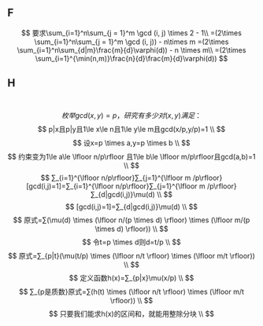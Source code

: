 ## F

$$
要求\sum_{i=1}^n\sum_{j = 1}^m \gcd (i, j) \times 2 - 1\\
=(2\times \sum_{i=1}^n\sum_{j = 1}^m \gcd (i, j)) - n\times m
=(2\times \sum_{i=1}^n\sum_{d|m}\frac{m}{d}\varphi(d)) - n \times m\\
=(2\times \sum_{i=1}^{\min(n,m)}\frac{n}{d}\frac{m}{d}\varphi(d))
$$

## H

​$$
枚举gcd(x,y)=p，研究有多少对(x,y)满足：
$$
$$
p|x且p|y且1\le x\le n且1\le y\le m且gcd(x/p,y/p)=1 \\
$$
$$
设x=p \times a,y=p \times b \\ 
$$
$$
约束变为1\le a\le \lfloor n/p\rfloor 且1\le b\le \lfloor m/p\rfloor且gcd(a,b)=1 \\
$$
$$
∑_{i=1}^{\lfloor n/p\rfloor}∑_{j=1}^{\lfloor m /p\rfloor}[gcd(i,j)=1]=∑_{i=1}^{\lfloor n/p\rfloor}∑_{j=1}^{\lfloor m /p\rfloor}∑_{d|gcd(i,j)}\mu(d) \\
$$
$$
[gcd(i,j)=1]=∑_{d|gcd(i,j)}\mu(d) \\
$$
$$
原式=∑(\mu(d) \times (\lfloor n/(p \times d) \rfloor) \times (\lfloor m/(p \times d) \rfloor)) \\
$$
$$
令t=p \times d则d=t/p \\
$$
$$
原式=∑_{p|t}(\mu(t/p) \times (\lfloor n/t \rfloor) \times (\lfloor m/t \rfloor)) \\
$$
$$
定义函数h(x)=∑_{p|x}\mu(x/p) \\
$$
$$
∑_{p是质数}原式=∑(h(t) \times (\lfloor n/t \rfloor) \times (\lfloor m/t \rfloor)) \\
$$
$$
只要我们能求h(x)的区间和，就能用整除分块 \\
$$